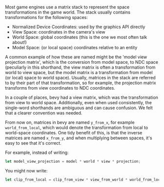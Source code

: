 <!-- Normalise matrix naming -->
<!-- https://github.com/bevyengine/bevy/pull/13489 -->

Most game engines use a matrix stack to represent the space transformations in the game world. The stack usually contains transformations for the following spaces:
- Normalized Device Coordinates: used by the graphics API directly
- View Space: coordinates in the camera's view
- World Space: global coordinates (this is the one we most often talk about!)
- Model Space: (or local space) coordinates relative to an entity

A common example of how these are named might be the 'model view projection matrix', which is the conversion from model space, to NDC space (peculiarly in this shorthand,
the view matrix is often a transformation from world to view space, but the model matrix is a transformation from model (or local) space to world space).
Usually, matrices in the stack are referred to by their part of that transformation, so for example, the projection matrix transforms from view coordinates to NDC coordinates.

In a couple of places, bevy had a view matrix, which was the transformation from view to world space. Additionally, even when used consistently, the single-word shorthands
are ambiguous and can cause confusion. We felt that a clearer convention was needed.

From now on, matrices in bevy are named `y_from_x`, for example `world_from_local`, which would denote the transformation from local to world-space coordinates.
One tidy benefit of this, is that the inverse matrices are named `x_from_y`, and when multiplying between spaces, it's easy to see that it's correct.

For example, instead of writing:
```rust
let model_view_projection = model * world * view * projection;
```
You might now write:
```rust
let clip_from_local = clip_from_view * view_from_world * world_from_local;
```
